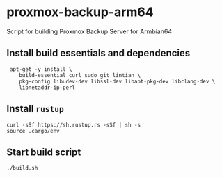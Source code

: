 # proxmox-backup-arm64
Script for building Proxmox Backup Server for Armbian64

## Install build essentials and dependencies
```
 apt-get -y install \
	build-essential curl sudo git lintian \
	pkg-config libudev-dev libssl-dev libapt-pkg-dev libclang-dev \
	libnetaddr-ip-perl
```
## Install ``rustup``
```
curl -sSf https://sh.rustup.rs -sSf | sh -s
source .cargo/env
```

## Start build script
```
./build.sh
```
